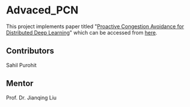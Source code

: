 # Advaced_PCN
This project implements paper titled "[Proactive Congestion Avoidance for Distributed Deep Learning](./Proactive%20Congestio%20Notification.pdf)" which can be accessed from [here](https://www.mdpi.com/1424-8220/21/1/174).

## Contributors
Sahil Purohit

## Mentor
Prof. Dr. Jianqing Liu

